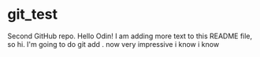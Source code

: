 # git_test
Second GitHub repo.
Hello Odin!
I am adding more text to this README file, so hi.
I'm going to do git add . now very impressive i know i know